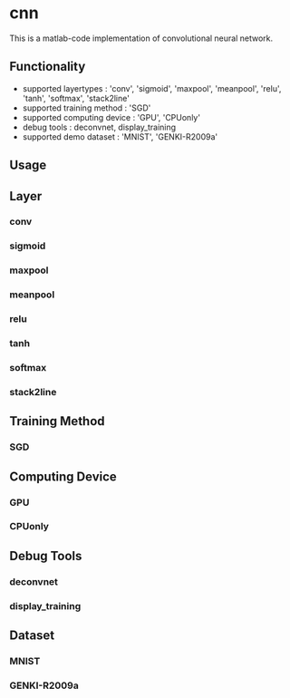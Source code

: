cnn
===

This is a matlab-code implementation of convolutional neural network.

Functionality
---

* supported layertypes : 'conv', 'sigmoid', 'maxpool', 'meanpool', 'relu', 'tanh', 'softmax', 'stack2line'
* supported training method : 'SGD'
* supported computing device : 'GPU', 'CPUonly'
* debug tools : deconvnet, display_training
* supported demo dataset : 'MNIST', 'GENKI-R2009a'

Usage
---

Layer
---

### conv ###
### sigmoid ###
### maxpool ###
### meanpool ###
### relu ###
### tanh ###
### softmax ###
### stack2line ###

Training Method
---

### SGD ###

Computing Device
---

### GPU ###
### CPUonly ###

Debug Tools
---

### deconvnet ###
### display_training ###

Dataset
---

### MNIST ###
### GENKI-R2009a ###
